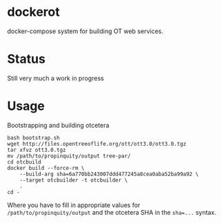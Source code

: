 # dockerot
docker-compose system for building OT web services.

# Status
Still very much a work in progress

# Usage
Bootstrapping and building otcetera

    bash bootstrap.sh
    wget http://files.opentreeoflife.org/ott/ott3.0/ott3.0.tgz
    tar xfvz ott3.0.tgz 
    mv /path/to/propinquity/output tree-par/
    cd otcbuild
    docker build --force-rm \
        --build-arg sha=6a770bb243007ddd477245a8cea0aba52ba99a92 \
        --target otcbuilder -t otcbuilder \
        .
    cd -

Where you have to fill in appropriate values for `/path/to/propinquity/output`
and the otcetera SHA in the `sha=...` syntax.

